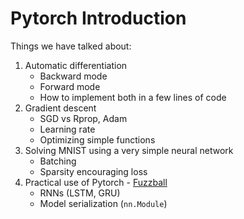 # Pytorch Introduction

Things we have talked about:

 1. Automatic differentiation
    * Backward mode
    * Forward mode
    * How to implement both in a few lines of code
 2. Gradient descent
    * SGD vs Rprop, Adam
    * Learning rate
    * Optimizing simple functions
 3. Solving MNIST using a very simple neural network
    * Batching
    * Sparsity encouraging loss
 4. Practical use of Pytorch - [Fuzzball](https://github.com/alexknvl/fuzzball)
    * RNNs (LSTM, GRU)
    * Model serialization (`nn.Module`)